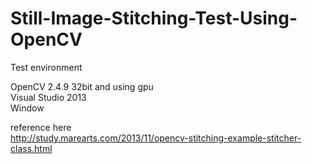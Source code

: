 # Still-Image-Stitching-Test-Using-OpenCV

Test environment

OpenCV 2.4.9 32bit and using gpu<br>
Visual Studio 2013<br>
Window<br>

reference here<br>
http://study.marearts.com/2013/11/opencv-stitching-example-stitcher-class.html


